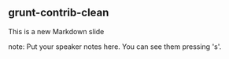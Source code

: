 ##  grunt-contrib-clean

This is a new Markdown slide

note:
    Put your speaker notes here.
    You can see them pressing 's'.
